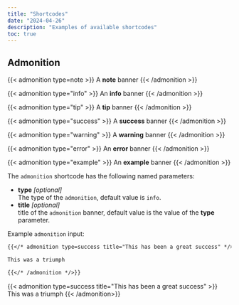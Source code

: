 ```yaml
---
title: "Shortcodes"
date: "2024-04-26"
description: "Examples of available shortcodes"
toc: true
---
```


## Admonition

{{< admonition type=note >}} A **note** banner {{< /admonition >}}

{{< admonition type="info" >}} An **info** banner {{< /admonition >}}

{{< admonition type="tip" >}} A **tip** banner {{< /admonition >}}

{{< admonition type="success" >}} A **success** banner {{< /admonition >}}

{{< admonition type="warning" >}} A **warning** banner {{< /admonition >}}

{{< admonition type="error" >}} An **error** banner {{< /admonition >}}

{{< admonition type="example" >}} An **example** banner {{< /admonition >}}

The `admonition` shortcode has the following named parameters:

- **type** _\[optional\]_\
  The type of the `admonition`, default value is `info`.
- **title** _\[optional\]_\
  title of the `admonition` banner, default value is the value of the **type** parameter.

Example `admonition` input:

```markdown
{{</* admonition type=success title="This has been a great success" */>}}

This was a triumph

{{</* /admonition */>}}
```

{{< admonition type=success title="This has been a great success" >}} This was a
triumph {{< /admonition>}}
